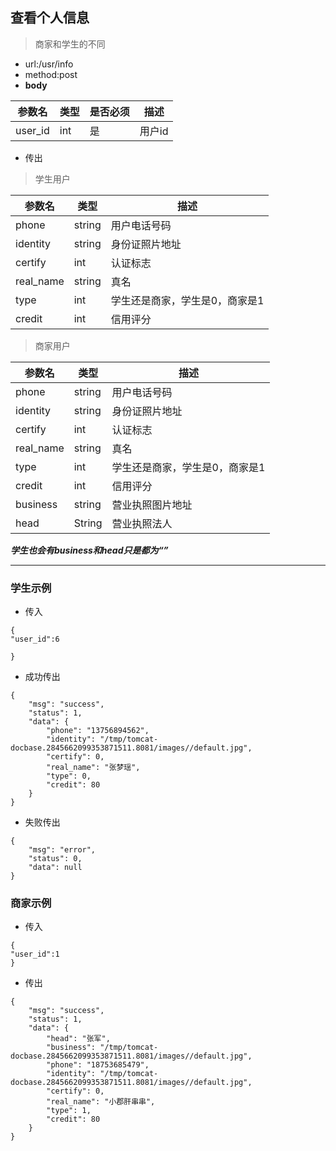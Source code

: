 ## 查看个人信息

>商家和学生的不同

- url:/usr/info
- method:post
- __body__

参数名 | 类型 | 是否必须 | 描述
---- | ---- | ---- |----
user_id| int| 是 | 用户id


- 传出
> 学生用户

参数名 | 类型 | 描述
---- | ----  | ----
phone| string  | 用户电话号码
identity | string | 身份证照片地址
certify | int  | 认证标志
real_name | string  | 真名
type | int | 学生还是商家，学生是0，商家是1
credit | int  | 信用评分


> 商家用户

参数名 | 类型 | 描述
---- | ----  | ----
phone| string  | 用户电话号码
identity | string | 身份证照片地址
certify | int  | 认证标志
real_name | string  | 真名
type | int | 学生还是商家，学生是0，商家是1
credit | int  | 信用评分
business | string | 营业执照图片地址
head | String | 营业执照法人 

***学生也会有business和head只是都为“”***


---

### 学生示例

- 传入

```
{
"user_id":6

}
```

- 成功传出
```
{
    "msg": "success",
    "status": 1,
    "data": {
        "phone": "13756894562",
        "identity": "/tmp/tomcat-docbase.2845662099353871511.8081/images//default.jpg",
        "certify": 0,
        "real_name": "张梦瑶",
        "type": 0,
        "credit": 80
    }
}
```

- 失败传出
```
{
    "msg": "error",
    "status": 0,
    "data": null
}
```


### 商家示例

- 传入

```
{
"user_id":1
}
```

- 传出

```
{
    "msg": "success",
    "status": 1,
    "data": {
        "head": "张军",
        "business": "/tmp/tomcat-docbase.2845662099353871511.8081/images//default.jpg",
        "phone": "18753685479",
        "identity": "/tmp/tomcat-docbase.2845662099353871511.8081/images//default.jpg",
        "certify": 0,
        "real_name": "小郡肝串串",
        "type": 1,
        "credit": 80
    }
}
```